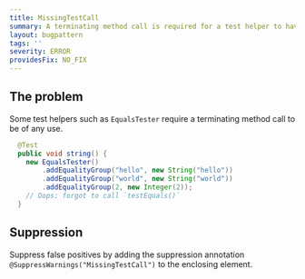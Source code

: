```yaml
---
title: MissingTestCall
summary: A terminating method call is required for a test helper to have any effect.
layout: bugpattern
tags: ''
severity: ERROR
providesFix: NO_FIX
---
```


<!--
*** AUTO-GENERATED, DO NOT MODIFY ***
To make changes, edit the @BugPattern annotation or the explanation in docs/bugpattern.
-->

## The problem
Some test helpers such as `EqualsTester` require a terminating method call to be
of any use.

```java
  @Test
  public void string() {
    new EqualsTester()
        .addEqualityGroup("hello", new String("hello"))
        .addEqualityGroup("world", new String("world"))
        .addEqualityGroup(2, new Integer(2));
    // Oops: forgot to call `testEquals()`
  }
```

## Suppression
Suppress false positives by adding the suppression annotation `@SuppressWarnings("MissingTestCall")` to the enclosing element.

